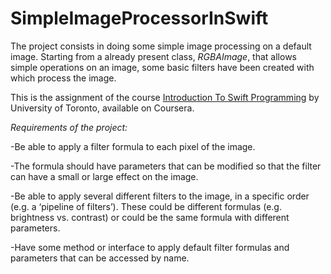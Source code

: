 # SimpleImageProcessorInSwift
The project consists in doing some simple image processing on a default image. Starting from a already present class, _RGBAImage_, that allows simple operations on an image, some basic filters have been created with which process the image.

This is the assignment of the course [Introduction To Swift Programming](https://www.coursera.org/learn/swift-programming/) by University of Toronto, available on Coursera.

*Requirements of the project:*

-Be able to apply a filter formula to each pixel of the image.

-The formula should have parameters that can be modified so that the filter can have a small or large effect on the image.

-Be able to apply several different filters to the image, in a specific order (e.g. a ‘pipeline of filters’). These could be different formulas (e.g. brightness vs. contrast) or could be the same formula with different parameters.

-Have some method or interface to apply default filter formulas and parameters that can be accessed by name.

